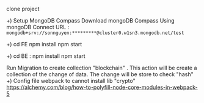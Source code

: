 clone project

+) Setup MongoDB Compass
Download mongoDB Compass
Using mongoDB Connect URL :  `mongodb+srv://sonnguyen:*********@cluster0.w1sn3.mongodb.net/test`

+) cd FE
npm install
npm start

+) cd BE :
npm install
npm start

Run Migration to create collection "blockchain" . This action will be create a collection of the change of data. The change will be store to check "hash"
+) Config file webpack to cannot install lib "crypto"
https://alchemy.com/blog/how-to-polyfill-node-core-modules-in-webpack-5

     
